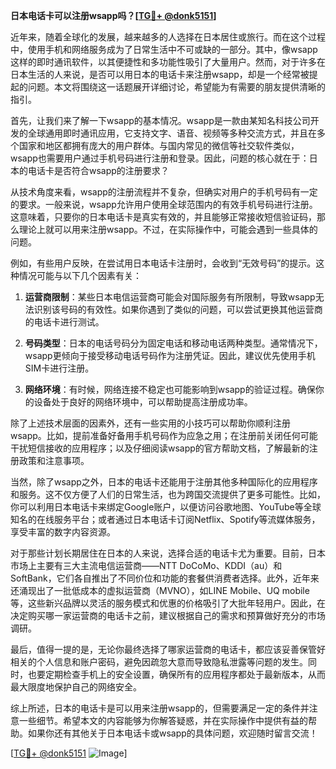 **日本电话卡可以注册wsapp吗？[[TG💪+ @donk5151](https://t.me/s/donk5151)]**

近年来，随着全球化的发展，越来越多的人选择在日本居住或旅行。而在这个过程中，使用手机和网络服务成为了日常生活中不可或缺的一部分。其中，像wsapp这样的即时通讯软件，以其便捷性和多功能性吸引了大量用户。然而，对于许多在日本生活的人来说，是否可以用日本的电话卡来注册wsapp，却是一个经常被提起的问题。本文将围绕这一话题展开详细讨论，希望能为有需要的朋友提供清晰的指引。

首先，让我们来了解一下wsapp的基本情况。wsapp是一款由某知名科技公司开发的全球通用即时通讯应用，它支持文字、语音、视频等多种交流方式，并且在多个国家和地区都拥有庞大的用户群体。与国内常见的微信等社交软件类似，wsapp也需要用户通过手机号码进行注册和登录。因此，问题的核心就在于：日本的电话卡是否符合wsapp的注册要求？

从技术角度来看，wsapp的注册流程并不复杂，但确实对用户的手机号码有一定的要求。一般来说，wsapp允许用户使用全球范围内的有效手机号码进行注册。这意味着，只要你的日本电话卡是真实有效的，并且能够正常接收短信验证码，那么理论上就可以用来注册wsapp。不过，在实际操作中，可能会遇到一些具体的问题。

例如，有些用户反映，在尝试用日本电话卡注册时，会收到“无效号码”的提示。这种情况可能与以下几个因素有关：

1. **运营商限制**：某些日本电信运营商可能会对国际服务有所限制，导致wsapp无法识别该号码的有效性。如果你遇到了类似的问题，可以尝试更换其他运营商的电话卡进行测试。
   
2. **号码类型**：日本的电话号码分为固定电话和移动电话两种类型。通常情况下，wsapp更倾向于接受移动电话号码作为注册凭证。因此，建议优先使用手机SIM卡进行注册。

3. **网络环境**：有时候，网络连接不稳定也可能影响到wsapp的验证过程。确保你的设备处于良好的网络环境中，可以帮助提高注册成功率。

除了上述技术层面的因素外，还有一些实用的小技巧可以帮助你顺利注册wsapp。比如，提前准备好备用手机号码作为应急之用；在注册前关闭任何可能干扰短信接收的应用程序；以及仔细阅读wsapp的官方帮助文档，了解最新的注册政策和注意事项。

当然，除了wsapp之外，日本的电话卡还能用于注册其他多种国际化的应用程序和服务。这不仅方便了人们的日常生活，也为跨国交流提供了更多可能性。比如，你可以利用日本电话卡来绑定Google账户，以便访问谷歌地图、YouTube等全球知名的在线服务平台；或者通过日本电话卡订阅Netflix、Spotify等流媒体服务，享受丰富的数字内容资源。

对于那些计划长期居住在日本的人来说，选择合适的电话卡尤为重要。目前，日本市场上主要有三大主流电信运营商——NTT DoCoMo、KDDI（au）和SoftBank，它们各自推出了不同价位和功能的套餐供消费者选择。此外，近年来还涌现出了一批低成本的虚拟运营商（MVNO），如LINE Mobile、UQ mobile等，这些新兴品牌以灵活的服务模式和优惠的价格吸引了大批年轻用户。因此，在决定购买哪一家运营商的电话卡之前，建议根据自己的需求和预算做好充分的市场调研。

最后，值得一提的是，无论你最终选择了哪家运营商的电话卡，都应该妥善保管好相关的个人信息和账户密码，避免因疏忽大意而导致隐私泄露等问题的发生。同时，也要定期检查手机上的安全设置，确保所有的应用程序都处于最新版本，从而最大限度地保护自己的网络安全。

综上所述，日本的电话卡是可以用来注册wsapp的，但需要满足一定的条件并注意一些细节。希望本文的内容能够为你解答疑惑，并在实际操作中提供有益的帮助。如果你还有其他关于日本电话卡或wsapp的具体问题，欢迎随时留言交流！

[[TG💪+ @donk5151](https://t.me/s/donk5151) ![Image](https://i.postimg.cc/rwNCRYN7/Snipaste-2025-04-30-17-27-05.png)]